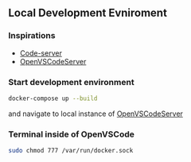 ## Local Development Evniroment

### Inspirations
- [Code-server](https://hub.docker.com/r/linuxserver/code-server)
- [OpenVSCodeServer](https://github.com/gitpod-io/openvscode-server)
### Start development environment
```bash
docker-compose up --build
```
and navigate to local instance of [OpenVSCodeServer](http:/localhost:3000)

### Terminal inside of OpenVSCode
```bash
sudo chmod 777 /var/run/docker.sock 
```
